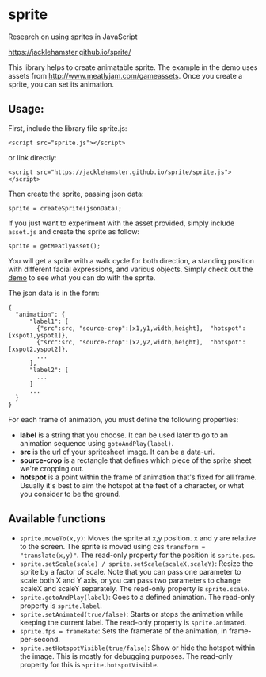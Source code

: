 # sprite
Research on using sprites in JavaScript

https://jacklehamster.github.io/sprite/

This library helps to create animatable sprite. The example in the demo uses assets from http://www.meatlyjam.com/gameassets. Once you create a sprite, you can set its animation.

## Usage:

First, include the library file sprite.js:
```
<script src="sprite.js"></script>
```
or link directly:
```
<script src="https://jacklehamster.github.io/sprite/sprite.js"></script>
```

Then create the sprite, passing json data:
```
sprite = createSprite(jsonData);
```
If you just want to experiment with the asset provided, simply include `asset.js` and create the sprite as follow:
```
sprite = getMeatlyAsset();
```
You will get a sprite with a walk cycle for both direction, a standing position with different facial expressions, and various objects. Simply check out the [demo](https://jacklehamster.github.io/sprite/) to see what you can do with the sprite.


The json data is in the form:
```
{
  "animation": {
      "label1": [
        {"src":src, "source-crop":[x1,y1,width,height],  "hotspot":[xspot1,yspot1]},
        {"src":src, "source-crop":[x2,y2,width,height],  "hotspot":[xspot2,yspot2]},
        ...
      ],
      "label2": [
        ...      
      ]
      ...
  }
}
```
For each frame of animation, you must define the following properties:
* **label** is a string that you choose. It can be used later to go to an animation sequence using `gotoAndPlay(label)`.
* **src** is the url of your spritesheet image. It can be a data-uri.
* **source-crop** is a rectangle that defines which piece of the sprite sheet we're cropping out.
* **hotspot** is a point within the frame of animation that's fixed for all frame. Usually it's best to aim the hotspot at the feet of a character, or what you consider to be the ground.


## Available functions
* `sprite.moveTo(x,y)`: Moves the sprite at x,y position. x and y are relative to the screen. The sprite is moved using css `transform = "translate(x,y)"`. The read-only property for the position is `sprite.pos`.
* `sprite.setScale(scale) / sprite.setScale(scaleX,scaleY)`: Resize the sprite by a factor of scale. Note that you can pass one parameter to scale both X and Y axis, or you can pass two parameters to change scaleX and scaleY separately. The read-only property is `sprite.scale`.
* `sprite.gotoAndPlay(label)`: Goes to a defined animation. The read-only property is `sprite.label`.
* `sprite.setAnimated(true/false)`: Starts or stops the animation while keeping the current label. The read-only property is `sprite.animated`.
* `sprite.fps = frameRate`: Sets the framerate of the animation, in frame-per-second.
* `sprite.setHotspotVisible(true/false)`: Show or hide the hotspot within the image. This is mostly for debugging purposes. The read-only property for this is `sprite.hotspotVisible`.
